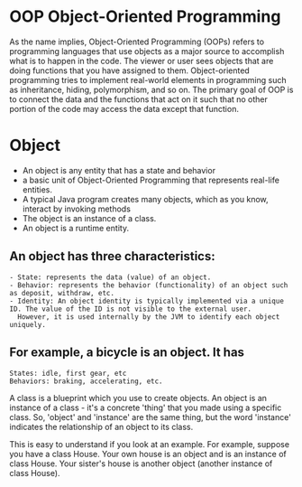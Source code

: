 # OOP Object-Oriented Programming

As the name implies, Object-Oriented Programming (OOPs) refers to programming languages 
that use objects as a major source to accomplish what is to happen in the code. 
The viewer or user sees objects that are doing functions that you have assigned to them.
Object-oriented programming tries to implement real-world elements in programming 
such as inheritance, hiding, polymorphism, and so on.
The primary goal of OOP is to connect the data and the functions 
that act on it such that no other portion of the code may access the data except that function.

# Object
  - An object is any entity that has a state and behavior
  - a basic unit of Object-Oriented Programming that represents real-life entities.
  -  A typical Java program creates many objects, which as you know, interact by invoking methods
  -  The object is an instance of a class.
  -  An object is a runtime entity.
  
 ## An object has three characteristics:
    - State: represents the data (value) of an object.
    - Behavior: represents the behavior (functionality) of an object such as deposit, withdraw, etc.
    - Identity: An object identity is typically implemented via a unique ID. The value of the ID is not visible to the external user. 
      However, it is used internally by the JVM to identify each object uniquely.
      
 ## For example, a bicycle is an object. It has

    States: idle, first gear, etc
    Behaviors: braking, accelerating, etc.
    
 A class is a blueprint which you use to create objects. An object is an instance of a class - it's a concrete 'thing' that you made using a specific class. So, 'object' and 'instance' are the same thing, but the word 'instance' indicates the relationship of an object to its class.

This is easy to understand if you look at an example. For example, suppose you have a class House. Your own house is an object and is an instance of class House. Your sister's house is another object (another instance of class House).

  
  


